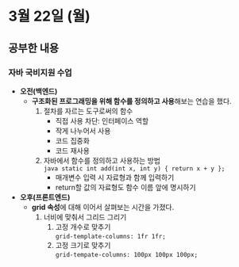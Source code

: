 # 3월 22일 (월)
## 공부한 내용
### 자바 국비지원 수업
- **오전(백엔드)**
  - **구조화된 프로그래밍을 위해 함수를 정의하고 사용**해보는 연습을 했다.
      1. 절차를 자르는 도구로써의 함수
          - 직접 사용 차단: 인터페이스 역할
          - 작게 나누어서 사용
          - 코드 집중화
          - 코드 재사용
      2. 자바에서 함수를 정의하고 사용하는 방법  
        ```java
        static int add(int x, int y) { return x + y };
        ```   
          - 매개변수 입력 시 자료형과 함께 입력하기
          - return할 값의 자료형도 함수 이름 앞에 명시하기
- **오후(프론트엔드)** 
  - **grid 속성**에 대해 이어서 살펴보는 시간을 가졌다.
      1. 너비에 맞춰서 그리드 그리기
         1. 고정 개수로 맞추기  
            `grid-template-columns: 1fr 1fr;`
         3. 고정 크기로 맞추기  
            `grid-tempate-columns: 100px 100px 100px;`
